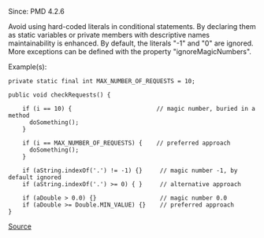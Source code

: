 Since: PMD 4.2.6

Avoid using hard-coded literals in conditional statements. By declaring them as static variables
or private members with descriptive names maintainability is enhanced. By default, the literals &quot;-1&quot; and &quot;0&quot; are ignored.
More exceptions can be defined with the property &quot;ignoreMagicNumbers&quot;.

Example(s):
```
private static final int MAX_NUMBER_OF_REQUESTS = 10;

public void checkRequests() {

    if (i == 10) {                        // magic number, buried in a method
      doSomething();
    }

    if (i == MAX_NUMBER_OF_REQUESTS) {    // preferred approach
      doSomething();
    }

    if (aString.indexOf('.') != -1) {}     // magic number -1, by default ignored
    if (aString.indexOf('.') >= 0) { }     // alternative approach

    if (aDouble > 0.0) {}                  // magic number 0.0
    if (aDouble >= Double.MIN_VALUE) {}    // preferred approach
}
```

[Source](https://pmd.github.io/pmd-5.6.1/pmd-java/rules/java/controversial.html#AvoidLiteralsInIfCondition)
